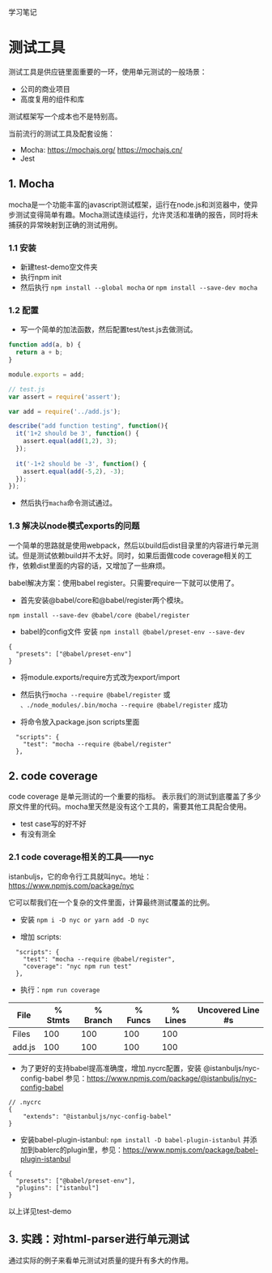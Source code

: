 学习笔记
# 测试工具

测试工具是供应链里面重要的一环，使用单元测试的一般场景：
+ 公司的商业项目
+ 高度复用的组件和库

测试框架写一个成本也不是特别高。

当前流行的测试工具及配套设施：
+ Mocha: https://mochajs.org/   https://mochajs.cn/
+ Jest


## 1. Mocha

mocha是一个功能丰富的javascript测试框架，运行在node.js和浏览器中，使异步测试变得简单有趣。Mocha测试连续运行，允许灵活和准确的报告，同时将未捕获的异常映射到正确的测试用例。

### 1.1 安装

- 新建test-demo空文件夹
- 执行npm init
- 然后执行 `npm install --global mocha` or `npm install --save-dev mocha`

### 1.2 配置

+ 写一个简单的加法函数，然后配置test/test.js去做测试。
```js
function add(a, b) {
  return a + b;
}

module.exports = add;
```

```js
// test.js
var assert = require('assert');

var add = require('../add.js');

describe("add function testing", function(){
  it('1+2 should be 3', function() {
    assert.equal(add(1,2), 3);
  });
  
  it('-1+2 should be -3', function() {
    assert.equal(add(-5,2), -3);
  });
});

```

+ 然后执行`macha`命令测试通过。

### 1.3 解决以node模式exports的问题

一个简单的思路就是使用webpack，然后以build后dist目录里的内容进行单元测试。但是测试依赖build并不太好。同时，如果后面做code coverage相关的工作，依赖dist里面的内容的话，又增加了一些麻烦。


babel解决方案：使用babel register。只需要require一下就可以使用了。

+ 首先安装@babel/core和@babel/register两个模块。
```
npm install --save-dev @babel/core @babel/register
```

+ babel的config文件
安装 `npm install @babel/preset-env --save-dev`
```
{
  "presets": ["@babel/preset-env"]
}
```

+ 将module.exports/require方式改为export/import

+ 然后执行`mocha --require @babel/register` 或 `、./node_modules/.bin/mocha --require @babel/register` 成功

+ 将命令放入package.json scripts里面
```
  "scripts": {
    "test": "mocha --require @babel/register"
  },
```

## 2. code coverage

code coverage 是单元测试的一个重要的指标。 表示我们的测试到底覆盖了多少原文件里的代码。mocha里天然是没有这个工具的，需要其他工具配合使用。

+ test case写的好不好
+ 有没有测全

### 2.1 code coverage相关的工具——nyc

istanbuljs，它的命令行工具就叫nyc。地址：https://www.npmjs.com/package/nyc

它可以帮我们在一个复杂的文件里面，计算最终测试覆盖的比例。



+ 安装 `npm i -D nyc or yarn add -D nyc`

+ 增加 scripts:
```
  "scripts": {
    "test": "mocha --require @babel/register",
    "coverage": "nyc npm run test"
  },
```

+ 执行：`npm run coverage`

|File    | % Stmts | % Branch | % Funcs | % Lines | Uncovered Line #s |
|--------|---------|----------|---------|---------|-------------------
|Files |     100 |      100 |     100 |     100 |  |
|add.js |     100 |      100 |     100 |     100 |  |

+ 为了更好的支持babel提高准确度，增加.nycrc配置，安装 @istanbuljs/nyc-config-babel 参见：https://www.npmjs.com/package/@istanbuljs/nyc-config-babel
```
// .nycrc
{
    "extends": "@istanbuljs/nyc-config-babel"
}
```

+ 安装babel-plugin-istanbul: `npm install -D babel-plugin-istanbul` 并添加到bablerc的plugin里，参见：https://www.npmjs.com/package/babel-plugin-istanbul
```
{
  "presets": ["@babel/preset-env"],
  "plugins": ["istanbul"]
}
```

以上详见test-demo




## 3. 实践：对html-parser进行单元测试

通过实际的例子来看单元测试对质量的提升有多大的作用。

